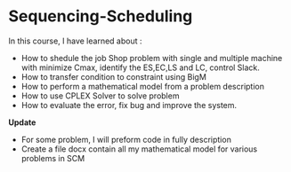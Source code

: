 # Sequencing-Scheduling
In this course, I have learned about : 
* How to shedule the job Shop problem with single and multiple machine with minimize Cmax, identify the ES,EC,LS and LC, control Slack.
* How to transfer condition to constraint using BigM
* How to perform a mathematical model from a problem description
* How to use CPLEX Solver to solve problem
* How to evaluate the error, fix bug and improve the system.

**Update**
* For some problem, I will preform code in fully description
* Create a file docx contain all my mathematical model for various problems in SCM
